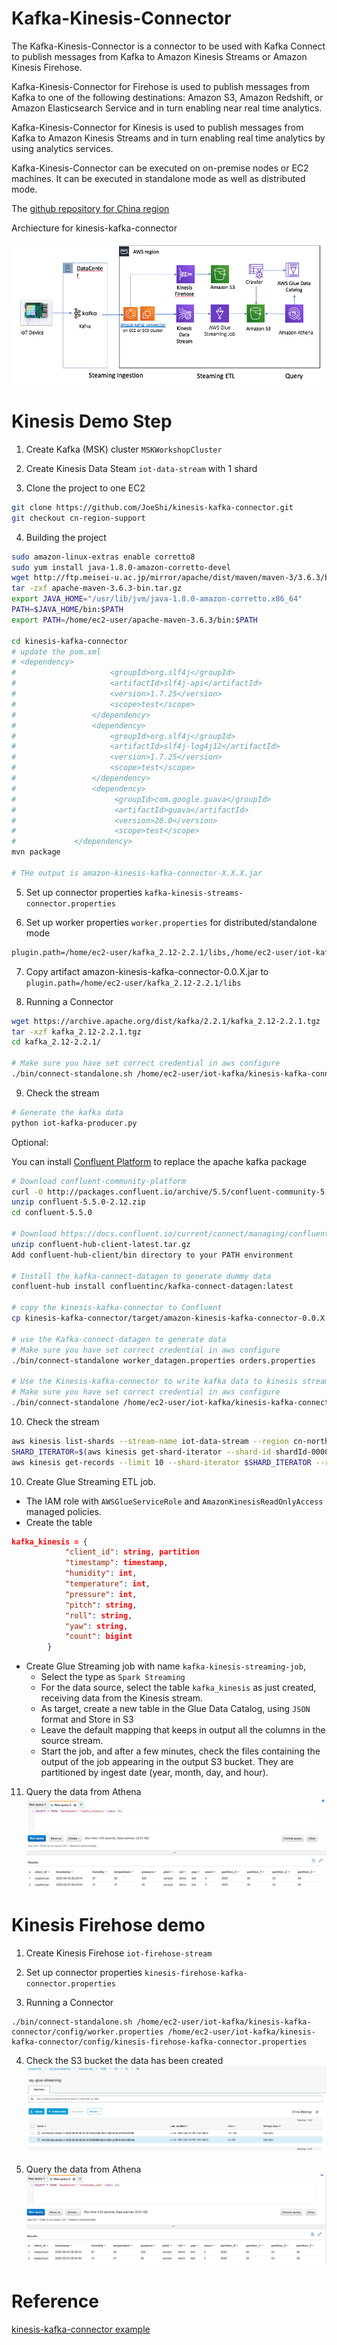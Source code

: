 # Kafka-Kinesis-Connector

The Kafka-Kinesis-Connector is a connector to be used with Kafka Connect to publish messages from Kafka to Amazon Kinesis Streams or Amazon Kinesis Firehose.

Kafka-Kinesis-Connector for Firehose is used to publish messages from Kafka to one of the following destinations: Amazon S3, Amazon Redshift, or Amazon Elasticsearch Service and in turn enabling near real time analytics.

Kafka-Kinesis-Connector for Kinesis is used to publish messages from Kafka to Amazon Kinesis Streams and in turn enabling real time analytics by using analytics services.

Kafka-Kinesis-Connector can be executed on on-premise nodes or EC2 machines. It can be executed in standalone mode as well as distributed mode.

The [github repository for China region](https://github.com/JoeShi/kinesis-kafka-connector/tree/cn-region-support)

Archiecture for kinesis-kafka-connector

![kinesis-kafka-connector](media/kinesis-kafka-connector.png)

# Kinesis Demo Step
1. Create Kafka (MSK) cluster `MSKWorkshopCluster`


2. Create Kinesis Data Steam `iot-data-stream` with 1 shard

3. Clone the project to one EC2
```bash
git clone https://github.com/JoeShi/kinesis-kafka-connector.git
git checkout cn-region-support
``` 

4. Building the project
```bash
sudo amazon-linux-extras enable corretto8
sudo yum install java-1.8.0-amazon-corretto-devel
wget http://ftp.meisei-u.ac.jp/mirror/apache/dist/maven/maven-3/3.6.3/binaries/apache-maven-3.6.3-bin.tar.gz
tar -zxf apache-maven-3.6.3-bin.tar.gz
export JAVA_HOME="/usr/lib/jvm/java-1.8.0-amazon-corretto.x86_64"
PATH=$JAVA_HOME/bin:$PATH
export PATH=/home/ec2-user/apache-maven-3.6.3/bin:$PATH

cd kinesis-kafka-connector
# update the pom.xml
# <dependency>
#                     <groupId>org.slf4j</groupId>
#                     <artifactId>slf4j-api</artifactId>
#                     <version>1.7.25</version>
#                     <scope>test</scope>
#                 </dependency>
#                 <dependency>
#                     <groupId>org.slf4j</groupId>
#                     <artifactId>slf4j-log4j12</artifactId>
#                     <version>1.7.25</version>
#                     <scope>test</scope>
#                 </dependency>
#                 <dependency>
#                      <groupId>com.google.guava</groupId>
#                      <artifactId>guava</artifactId>
#                      <version>20.0</version>
#                      <scope>test</scope>
#             </dependency>
mvn package

# THe output is amazon-kinesis-kafka-connector-X.X.X.jar
```

5. Set up connector properties `kafka-kinesis-streams-connector.properties`

6. Set up worker properties `worker.properties` for distributed/standalone mode
```bash
plugin.path=/home/ec2-user/kafka_2.12-2.2.1/libs,/home/ec2-user/iot-kafka/kinesis-kafka-connector/target
```

7. Copy artifact amazon-kinesis-kafka-connector-0.0.X.jar to `plugin.path=/home/ec2-user/kafka_2.12-2.2.1/libs`

8. Running a Connector
```bash
wget https://archive.apache.org/dist/kafka/2.2.1/kafka_2.12-2.2.1.tgz
tar -xzf kafka_2.12-2.2.1.tgz
cd kafka_2.12-2.2.1/

# Make sure you have set correct credential in aws configure
./bin/connect-standalone.sh /home/ec2-user/iot-kafka/kinesis-kafka-connector/config/worker.properties /home/ec2-user/iot-kafka/kinesis-kafka-connector/config/kinesis-streams-kafka-connector.properties
```

9. Check the stream
```bash
# Generate the kafka data
python iot-kafka-producer.py
```

Optional:

You can install [Confluent Platform](https://docs.confluent.io/current/installation/installing_cp/zip-tar.html#get-the-software) to replace the apache kafka package

```bash
# Download confluent-community-platform
curl -O http://packages.confluent.io/archive/5.5/confluent-community-5.5.0-2.12.zip
unzip confluent-5.5.0-2.12.zip
cd confluent-5.5.0

# Download https://docs.confluent.io/current/connect/managing/confluent-hub/client.html
unzip confluent-hub-client-latest.tar.gz
Add confluent-hub-client/bin directory to your PATH environment

# Install the kafka-connect-datagen to generate dummy data
confluent-hub install confluentinc/kafka-connect-datagen:latest

# copy the kinesis-kafka-connector to Confluent
cp kinesis-kafka-connector/target/amazon-kinesis-kafka-connector-0.0.X.jar $CONFLUENT_HOME/share/java/kafka/

# use the Kafka-connect-datagen to generate data
# Make sure you have set correct credential in aws configure
./bin/connect-standalone worker_datagen.properties orders.properties

# Use the Kinesis-kafka-connector to write kafka data to kinesis stream
# Make sure you have set correct credential in aws configure
./bin/connect-standalone /home/ec2-user/iot-kafka/kinesis-kafka-connector/config/worker.properties /home/ec2-user/iot-kafka/kinesis-kafka-connector/config/kinesis-streams-kafka-connector.properties
```

10. Check the stream
```bash
aws kinesis list-shards --stream-name iot-data-stream --region cn-north-1
SHARD_ITERATOR=$(aws kinesis get-shard-iterator --shard-id shardId-000000000000 --shard-iterator-type LATEST --stream-name iot-data-stream --query 'ShardIterator' --region cn-north-1)
aws kinesis get-records --limit 10 --shard-iterator $SHARD_ITERATOR --region cn-north-1
```

10. Create Glue Streaming ETL job. 

- The IAM role with `AWSGlueServiceRole` and `AmazonKinesisReadOnlyAccess` managed policies. 
- Create the table
```json
kafka_kinesis = {
            "client_id": string, partition
            "timestamp": timestamp,
            "humidity": int,
            "temperature": int,
            "pressure": int,
            "pitch": string,
            "roll": string,
            "yaw": string,
            "count": bigint
        }
```   
- Create Glue Streaming job with name `kafka-kinesis-streaming-job`, 
    - Select the type as `Spark Streaming` 
    - For the data source, select the table `kafka_kinesis` as just created, receiving data from the Kinesis stream.
    - As target, create a new table in the Glue Data Catalog, using `JSON` format and Store in S3
    - Leave the default mapping that keeps in output all the columns in the source stream. 
    - Start the job, and after a few minutes, check the files containing the output of the job appearing in the output S3 bucket. They are partitioned by ingest date (year, month, day, and hour).

11. Query the data from Athena
![kinesis-kafka-connector-kinesis-athena](media/kinesis-kafka-connector-kinesis-athena.png)

# Kinesis Firehose demo
1. Create Kinesis Firehose `iot-firehose-stream`

2. Set up connector properties `kinesis-firehose-kafka-connector.properties`

3. Running a Connector
```
./bin/connect-standalone.sh /home/ec2-user/iot-kafka/kinesis-kafka-connector/config/worker.properties /home/ec2-user/iot-kafka/kinesis-kafka-connector/config/kinesis-firehose-kafka-connector.properties
```

4. Check the S3 bucket the data has been created
![kinesis-kafka-connector-firehose-s3](media/kinesis-kafka-connector-firehose-s3.png)

5. Query the data from Athena
![kinesis-kafka-connector-firehose-athena](media/kinesis-kafka-connector-firehose-athena.png)

# Reference
[kinesis-kafka-connector example](https://github.com/JoeShi/kafka-realtime-data-processing#kinesis-kafka-connector-%E5%AE%9E%E4%BE%8B)